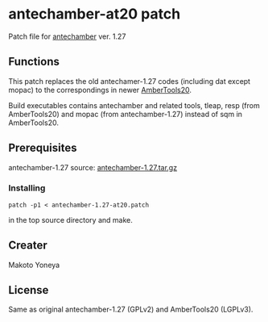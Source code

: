 # antechamber-at20 patch

Patch file for [antechamber][1] ver. 1.27

## Functions

This patch replaces the old antechamer-1.27 codes (including dat except mopac) to the correspondings in newer [AmberTools20][2].

Build executables contains antechamber and related tools, tleap, resp (from AmberTools20) and mopac (from antechamber-1.27) instead of sqm in AmberTools20.

## Prerequisites

antechamber-1.27 source: [antechamber-1.27.tar.gz][3]

### Installing

`patch -p1 < antechamber-1.27-at20.patch`

in the top source directory and make.

## Creater

Makoto Yoneya

## License

Same as original antechamber-1.27 (GPLv2) and AmberTools20 (LGPLv3).

[1]: http://ambermd.org/antechamber/antechamber.html
[2]: https://ambermd.org/AmberTools.php
[3]: http://ambermd.org/antechamber/antechamber-1.27.tar.gz
